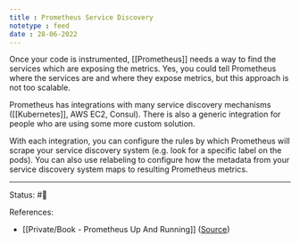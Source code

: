 ```yaml
---
title : Prometheus Service Discovery
notetype : feed
date : 28-06-2022
---
```


Once your code is instrumented, [[Prometheus]] needs a way to find the services which are exposing the metrics. Yes, you could tell Prometheus where the services are and where they expose metrics, but this approach is not too scalable.

Prometheus has integrations with many service discovery mechanisms ([[Kubernetes]], AWS EC2, Consul). There is also a generic integration for people who are using some more custom solution.

With each integration, you can configure the rules by which Prometheus will scrape your service discovery system (e.g. look for a specific label on the pods). You can also use relabeling to configure how the metadata from your service discovery system maps to resulting Prometheus metrics.


-----

Status: #🌱 

References:
- [[Private/Book - Prometheus Up And Running]] ([Source](https://www.oreilly.com/library/view/prometheus-up/9781492034131/))
